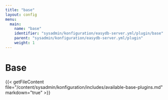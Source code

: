 ```yaml
---
title: "base"
layout: config
menu:
  main:
    name: "base"
    identifier: "sysadmin/konfiguration/easydb-server.yml/plugin/base"
    parent: "sysadmin/konfiguration/easydb-server.yml/plugin"
    weight: 1
---
```

# Base

{{< getFileContent file="/content/sysadmin/konfiguration/includes/available-base-plugins.md" markdown="true" >}}